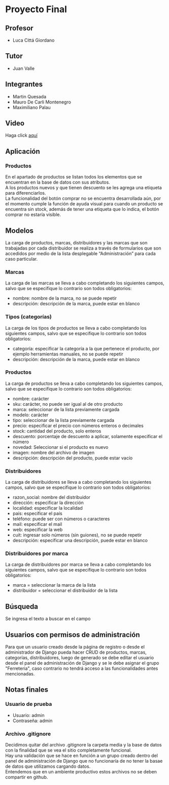 # Proyecto Final

## Profesor
* Luca Cittá Giordano

## Tutor
* Juan Valle

## Integrantes
- Martin Quesada
- Mauro De Carli Montenegro
- Maximiliano Palau

## Video
Haga click [aquí](https://drive.google.com/file/d/1XvPVvoYHo4451S2TqjYxrWMId-PShUUN/view?usp=sharing)

## Aplicación
### Productos
En el apartado de productos se listan todos los elementos que se encuentran en la base de datos con sus atributos.  
A los productos nuevos y que tienen descuento se les agrega una etiqueta para diferenciarlos.  
La funcionalidad del botón comprar no se encuentra desarrollada aún, por el momento cumple la función de ayuda visual para cuando un producto se encuentra sin stock, además de tener una etiqueta que lo indica, el botón comprar no estaría visible.

## Modelos
La carga de productos, marcas, distribuidores y las marcas que son trabajadas por cada distribuidor se realiza a través de formularios que son accedidos por medio de la lista desplegable “Administración” para cada caso particular.  

### Marcas
La carga de las marcas se lleva a cabo completando los siguientes campos, salvo que se especifique lo contrario son todos obligatorios:
- nombre: nombre de la marca, no se puede repetir
- descripción: descripción de la marca, puede estar en blanco

### Tipos (categorías)
La carga de los tipos de productos se lleva a cabo completando los siguientes campos, salvo que se especifique lo contrario son todos obligatorios:
- categoría: especificar la categoría a la que pertenece el producto, por ejemplo herramientas manuales, no se puede repetir
- descripción:  descripción de la marca, puede estar en blanco

### Productos
La carga de productos se lleva a cabo completando los siguientes campos, salvo que se especifique lo contrario son todos obligatorios:
- nombre: carácter
- sku: carácter, no puede ser igual al de otro producto
- marca: seleccionar de la lista previamente cargada
- modelo: carácter
- tipo: seleccionar de la lista previamente cargada
- precio: especificar el precio con números enteros o decimales
- stock: cantidad del producto, solo enteros
- descuento: porcentaje de descuento a aplicar, solamente especificar el número
- novedad: Seleccionar si el producto es nuevo
- imagen: nombre del archivo de imagen
- descripción: descripción del producto, puede estar vacío

### Distribuidores
La carga de distribuidores se lleva a cabo completando los siguientes campos, salvo que se especifique lo contrario son todos obligatorios:
- razon_social: nombre del distribuidor
- dirección: especificar la dirección
- localidad: especificar la localidad
- país: especificar el país
- teléfono: puede ser con números o caracteres
- mail: especificar el mail
- web: especificar la web
- cuit: ingresar solo números (sin guiones), no se puede repetir
- descripción: especificar una descripción, puede estar en blanco

### Distribuidores por marca
La carga de distribuidores por marca se lleva a cabo completando los siguientes campos, salvo que se especifique lo contrario son todos obligatorios:
- marca = seleccionar la marca de la lista
- distribuidor = seleccionar el distribuidor de la lista

## Búsqueda
Se ingresa el texto a buscar en  el campo

## Usuarios con permisos de administración
Para que un usuario creado desde la página de registro o desde el administrador de Django pueda hacer CRUD de productos, marcas, categorías, distribuidores, luego de generado se debe editar el usuario desde el panel de administración de Django y  se le debe asignar el grupo "Ferreteria", caso contrario no tendrá acceso a las funcionalidades antes mencionadas.

## Notas finales
### Usuario de prueba
- Usuario: admin  
- Contraseña: admin

### Archivo .gitignore
Decidimos quitar del archivo .gitignore la carpeta media y la base de datos con la finalidad que se vea el sitio completamente funcional.  
Hay una validación que se hace en función a un grupo creado dentro del panel de administración de Django que no funcionaría de no tener la basae de datos que utilizamos cargando datos.  
Entendemos que en un ambiente productivo estos archivos no se deben  compartir en github.